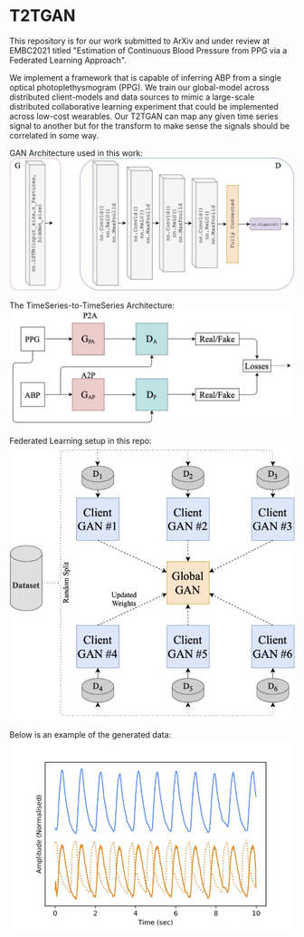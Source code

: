 # T2TGAN
This repository is for our work submitted to ArXiv and under review at EMBC2021 titled "Estimation of Continuous Blood Pressure from PPG via a Federated Learning Approach".

We implement a framework that is capable of inferring ABP from a single optical photoplethysmogram (PPG). We train our global-model across distributed client-models and data sources to mimic a large-scale distributed collaborative learning experiment that could be implemented across low-cost wearables. Our T2TGAN can map any given time series signal to another but for the transform to make sense the signals should be correlated in some way.

GAN Architecture used in this work:
![P2B_Architecture](./Figures/P2B_Architecture.jpg)

The TimeSeries-to-TimeSeries Architecture:
![CycleGAN](./Figures/CycleGAN.jpg)

Federated Learning setup in this repo: 
![FedGAN](./Figures/FedGAN.jpg)

Below is an example of the generated data: 
![RealandFakeABP](./Figures/Real_PPG_and_Fake_ABP.jpg)



